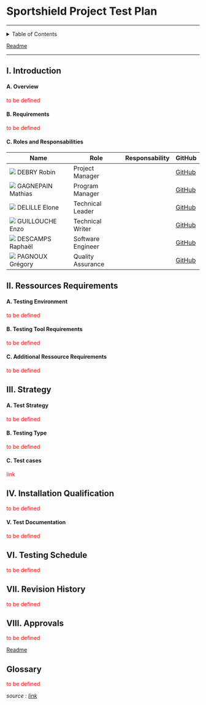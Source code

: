 # Sportshield Project Test Plan

---

<details>
<summary>Table of Contents</summary>

- [Sportshield Project Test Plan](#sportshield-project-test-plan)
  - [I. Introduction](#i-introduction)
      - [A. Overview](#a-overview)
      - [B. Requirements](#b-requirements)
      - [C. Roles and Responsabilities](#c-roles-and-responsabilities)
  - [II. Ressources Requirements](#ii-ressources-requirements)
      - [A. Testing Environment](#a-testing-environment)
      - [B. Testing Tool Requirements](#b-testing-tool-requirements)
      - [C. Additional Ressource Requirements](#c-additional-ressource-requirements)
  - [III. Strategy](#iii-strategy)
      - [A. Test Strategy](#a-test-strategy)
      - [B. Testing Type](#b-testing-type)
      - [C. Test cases](#c-test-cases)
  - [IV. Installation Qualification](#iv-installation-qualification)
      - [V. Test Documentation](#v-test-documentation)
  - [VI. Testing Schedule](#vi-testing-schedule)
  - [VII. Revision History](#vii-revision-history)
  - [VIII. Approvals](#viii-approvals)
  - [Glossary](#glossary)

</details>

[Readme](https://github.com/algosup/2023-2024-project-4-sportshield-team-2/blob/main/README.md)

---

## I. Introduction

#### A. Overview

<span style="color:red">to be defined</span>

#### B. Requirements

<span style="color:red">to be defined</span>

#### C. Roles and Responsabilities

| Name | Role | Responsability | GitHub |
|---|---|---|---|
| <img src="https://ca.slack-edge.com/T06NA42V4FN-U06MT3ZEBP1-g8dddf3c594e-64"> DEBRY Robin | Project Manager |  | [GitHub](https://github.com/robin-debry) |
| <img src="https://ca.slack-edge.com/T06NA42V4FN-U06NA4GBKTN-g7986289d5c2-64"> GAGNEPAIN Mathias | Program Manager |  | [GitHub](https://github.com/MathiasGagnepain) |
| <img src="https://ca.slack-edge.com/T06NA42V4FN-U06NWDSQ38Q-gd0f64565afd-64"> DELILLE Elone | Technical Leader |  | [GitHub](https://github.com/HiNett) |
| <img src="https://ca.slack-edge.com/T06NA42V4FN-U06N7LH3KB4-g20f42d2a13d-64"> GUILLOUCHE Enzo | Technical Writer |  | [GitHub](https://github.com/EnzoGuillouche) |
| <img src="https://ca.slack-edge.com/T06NA42V4FN-U06N7H57DA7-g10c7c642461-64"> DESCAMPS Raphaël | Software Engineer |  | [GitHub](https://github.com/Raphaeldcp) |
| <img src="https://ca.slack-edge.com/T06NA42V4FN-U06N11QLUDU-g83dc41ed93a-64"> PAGNOUX Grégory | Quality Assurance |  | [GitHub](https://github.com/Gregory-Pagnoux) |

## II. Ressources Requirements

#### A. Testing Environment

<span style="color:red">to be defined</span>

#### B. Testing Tool Requirements

<span style="color:red">to be defined</span>

#### C. Additional Ressource Requirements

<span style="color:red">to be defined</span>

## III. Strategy

#### A. Test Strategy

<span style="color:red">to be defined</span>

#### B. Testing Type

<span style="color:red">to be defined</span>

#### C. Test cases

<span style="color:red">link</span>

## IV. Installation Qualification

<span style="color:red">to be defined</span>

#### V. Test Documentation

<span style="color:red">to be defined</span>

## VI. Testing Schedule

<span style="color:red">to be defined</span>

## VII. Revision History

<span style="color:red">to be defined</span>

## VIII. Approvals

<span style="color:red">to be defined</span>

[Readme](https://github.com/algosup/2023-2024-project-4-sportshield-team-2/blob/main/README.md)

## Glossary

<span style="color:red">to be defined</span>

*source : [link]()*
